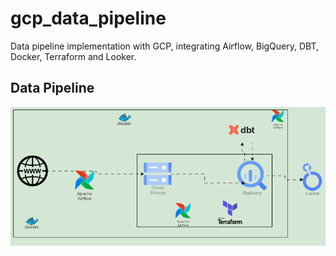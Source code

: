 # gcp_data_pipeline
Data pipeline implementation with GCP, integrating Airflow, BigQuery, DBT, Docker, Terraform and Looker.

## Data Pipeline

![Data Pipeline Image](./img/gcp_pipeline.gif)